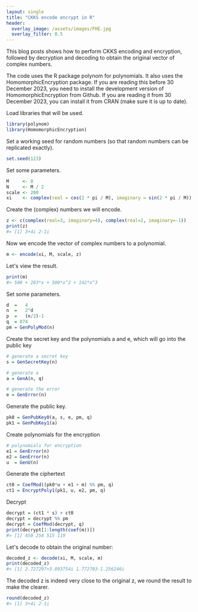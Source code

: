 ```yaml
---
layout: single
title: "CKKS encode encrypt in R"
header:
  overlay_image: /assets/images/FHE.jpg
  overlay_filter: 0.5
---
```


This blog posts shows how to perform CKKS encoding and encryption, followed by decryption and decoding to obtain the original vector of complex numbers.

The code uses the R package polynom for polynomials. It also uses the HomomorphicEncryption package. If you are reading this before 30 December 2023, you need to install the development version of HomomorphicEncryption from Github. If you are reading it from 30 December 2023, you can install it from CRAN (make sure it is up to date).

Load libraries that will be used.

```r
library(polynom)
library(HomomorphicEncryption)
```

Set a working seed for random numbers (so that random numbers can be replicated exactly).

```r
set.seed(123)
```

Set some parameters.

```r
M     <- 8
N     <- M / 2
scale <- 200
xi    <- complex(real = cos(2 * pi / M), imaginary = sin(2 * pi / M))
```

Create the (complex) numbers we will encode.


```r
z <- c(complex(real=3, imaginary=4), complex(real=2, imaginary=-1))
print(z)
#> [1] 3+4i 2-1i
```

Now we encode the vector of complex numbers to a polynomial.


```r
m <- encode(xi, M, scale, z)
```

Let's view the result.


```r
print(m)
#> 500 + 283*x + 500*x^2 + 142*x^3
```

Set some parameters.

```r
d  =   4
n  =   2^d
p  =   (n/2)-1
q  = 874
pm = GenPolyMod(n)
```

Create the secret key and the polynomials a and e, which will go into the public key

```r
# generate a secret key
s = GenSecretKey(n)

# generate a
a = GenA(n, q)

# generate the error
e = GenError(n)
```

Generate the public key.

```r
pk0 = GenPubKey0(a, s, e, pm, q)
pk1 = GenPubKey1(a)
```

Create polynomials for the encryption

```r
# polynomials for encryption
e1 = GenError(n)
e2 = GenError(n)
u  = GenU(n)
```

Generate the ciphertext

```r
ct0 = CoefMod((pk0*u + e1 + m) %% pm, q)
ct1 = EncryptPoly1(pk1, u, e2, pm, q)
```

Decrypt

```r
decrypt = (ct1 * s) + ct0
decrypt = decrypt %% pm
decrypt = CoefMod(decrypt, q)
print(decrypt[1:length(coef(m))])
#> [1] 450 254 515 119
```


Let's decode to obtain the original number:


```r
decoded_z <- decode(xi, M, scale, m)
print(decoded_z)
#> [1] 2.727297+3.893754i 1.772703-1.256246i
```

The decoded z is indeed very close to the original z, we round the result to make the clearer.


```r
round(decoded_z)
#> [1] 3+4i 2-1i
```
